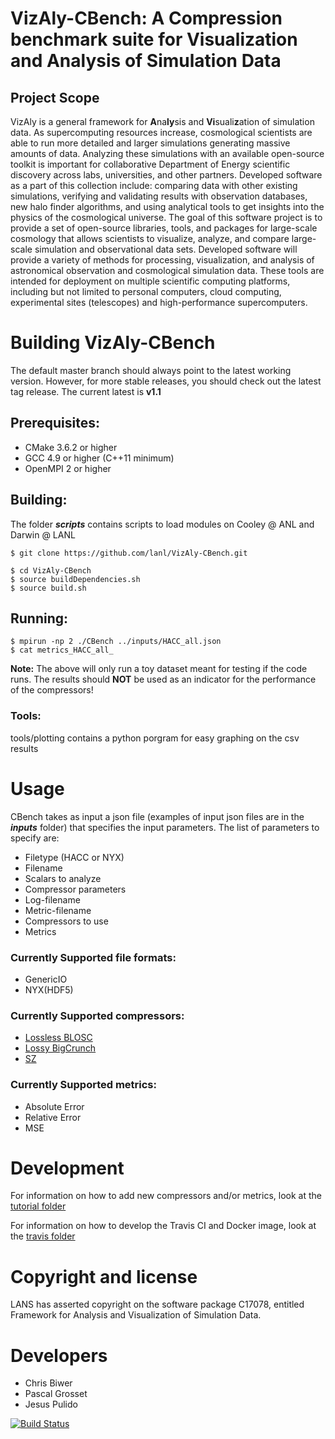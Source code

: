 # VizAly-CBench: A Compression benchmark suite for Visualization and Analysis of Simulation Data

## Project Scope
VizAly is a general framework for **A**na**ly**sis and **Vi**suali**z**ation of simulation data. As supercomputing resources increase, cosmological scientists are able to run more detailed and larger simulations generating massive amounts of data. Analyzing these simulations with an available open-source toolkit is important for collaborative Department of Energy scientific discovery across labs, universities, and other partners. Developed software as a part of this collection include: comparing data with other existing simulations, verifying and validating results with observation databases, new halo finder algorithms, and using analytical tools to get insights into the physics of the cosmological universe. The goal of this software project is to provide a set of open-source libraries, tools, and packages for large-scale cosmology that allows scientists to visualize, analyze, and compare large-scale simulation and observational data sets. Developed software will provide a variety of methods for processing, visualization, and analysis of astronomical observation and cosmological simulation data. These tools are intended for deployment on multiple scientific computing platforms, including but not limited to personal computers, cloud computing, experimental sites (telescopes) and high-performance supercomputers.


# Building VizAly-CBench
The default master branch should always point to the latest working version. However, for more stable releases, you should check out the latest tag release. The current latest is **v1.1**

## Prerequisites:
* CMake 3.6.2 or higher
* GCC 4.9 or higher (C++11 minimum)
* OpenMPI 2 or higher

## Building:
The folder **_scripts_** contains scripts to load modules on Cooley @ ANL and Darwin @ LANL
```
$ git clone https://github.com/lanl/VizAly-CBench.git

$ cd VizAly-CBench
$ source buildDependencies.sh
$ source build.sh
```

## Running:
```
$ mpirun -np 2 ./CBench ../inputs/HACC_all.json
$ cat metrics_HACC_all_
```

**Note:**  The above will only run a toy dataset meant for testing if the code runs. The results should **NOT** be used as an indicator for the performance of the compressors!

### Tools:
tools/plotting contains a python porgram for easy graphing on the csv results

# Usage
CBench takes as input a json file (examples of input json files are in the **_inputs_** folder) that specifies the input parameters. The list of parameters to specify are:
* Filetype (HACC or NYX)
* Filename
* Scalars to analyze
* Compressor parameters
* Log-filename
* Metric-filename
* Compressors to use
* Metrics

### Currently Supported file formats:
* GenericIO
* NYX(HDF5)

### Currently Supported compressors:
* [Lossless BLOSC](http://blosc.org/)
* [Lossy BigCrunch](https://github.com/lanl/VizAly-BigCrunch)
* [SZ](https://collab.cels.anl.gov/display/ESR/SZ)

### Currently Supported metrics:
* Absolute Error
* Relative Error
* MSE

# Development
For information on how to add new compressors and/or metrics, look at the [tutorial folder](https://github.com/lanl/VizAly-CBench/tree/master/tutorial)

For information on how to develop the Travis CI and Docker image, look at the [travis folder](https://github.com/lanl/VizAly-CBench/tree/master/testing/travis)

# Copyright and license
LANS has asserted copyright on the software package C17078, entitled Framework for Analysis and Visualization of Simulation Data.   

# Developers
* Chris Biwer
* Pascal Grosset
* Jesus Pulido

[![Build Status](https://travis-ci.org/lanl/VizAly-CBench.svg?branch=master)](https://travis-ci.org/lanl/VizAly-CBench)
